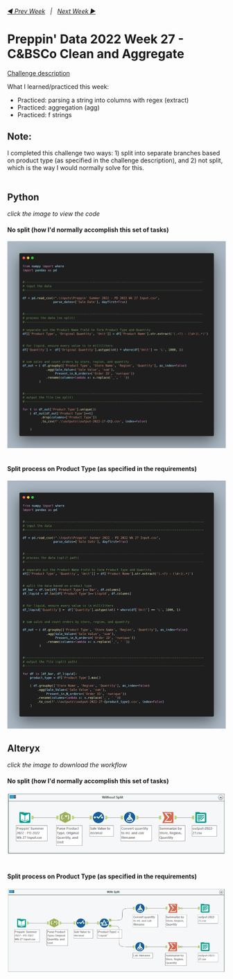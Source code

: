 <h6><a href="..\preppin-data-2022-26\README.md">◀  Prev Week</a>&nbsp;&nbsp;&nbsp;|&nbsp;&nbsp;&nbsp;<a href="..\preppin-data-2022-28\README.md">Next Week  ▶</a></h6>

# Preppin' Data 2022 Week 27 - C&BSCo Clean and Aggregate

[Challenge description](https://preppindata.blogspot.com/2022/07/2022-week-27-c-clean-and-aggregate.html)

What I learned/practiced this week:
* Practiced: parsing a string into columns with regex (extract)
* Practiced: aggregation (agg)
* Practiced: f strings

## Note:
I completed this challenge two ways: 1) split into separate branches based on product type (as specified in the challenge description), and 2) not split, which is the way I would normally solve for this.
<br>
<br>
## Python
<i>click the image to view the code</i><br>
#### No split (how I'd normally accomplish this set of tasks)
<a href="preppin-data-2022-27.py">
<img src="img-python-code-2022-27-nosplit.png?raw=true" alt="Python code">
</a>
<br>
<br>

#### Split process on Product Type (as specified in the requirements)
<a href="preppin-data-2022-27.py">
<img src="img-python-code-2022-27-split.png?raw=true" alt="Python code">
</a>

## Alteryx
<i>click the image to download the workflow</i><br>
#### No split (how I'd normally accomplish this set of tasks)
<a href="preppin-data-2022-27.yxzp">
<img src="img-alteryx-2022-27-nosplit.png?raw=true" alt="Alteryx workflow">
</a>
<br>
<br>

#### Split process on Product Type (as specified in the requirements)
<a href="preppin-data-2022-27.yxzp">
<img src="img-alteryx-2022-27-split.png?raw=true" alt="Alteryx workflow">
</a>
